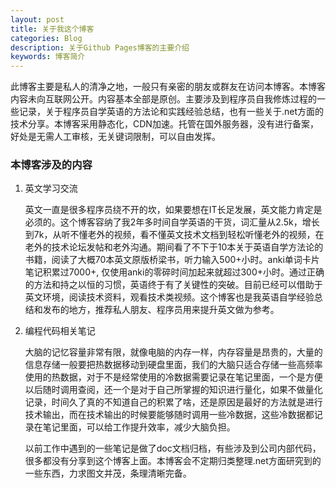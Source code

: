 ```yaml
---
layout: post
title: 关于我这个博客
categories: Blog
description: 关于Github Pages博客的主要介绍
keywords: 博客简介
---
```

此博客主要是私人的清净之地，一般只有亲密的朋友或群友在访问本博客。本博客内容未向互联网公开。内容基本全部是原创。主要涉及到程序员自我修炼过程的一些记录，关于程序员自学英语的方法论和实践经验总结，也有一些关于.net方面的技术分享。本博客采用静态化，CDN加速。托管在国外服务器，没有进行备案，好处是无需人工审核，无关键词限制，可以自由发挥。


### 本博客涉及的内容

1. 英文学习交流

   英文一直是很多程序员绕不开的坎，如果要想在IT长足发展，英文能力肯定是必须的。这个博客容纳了我2年多时间自学英语的干货，词汇量从2.5k，增长到7k，从听不懂老外的视频，看不懂英文技术文档到轻松听懂老外的视频，在老外的技术论坛发帖和老外沟通。期间看了不下于10本关于英语自学方法论的书籍，阅读了大概70本英文原版桥梁书，听力输入500+小时。anki单词卡片笔记积累过7000+, 仅使用anki的零碎时间加起来就超过300+小时。通过正确的方法和持之以恒的习惯，英语终于有了关键性的突破。目前已经可以借助于英文环境，阅读技术资料，观看技术类视频。这个博客也是我英语自学经验总结和发布的地方，推荐私人朋友、程序员用来提升英文做为参考。

2. 编程代码相关笔记

   大脑的记忆容量非常有限，就像电脑的内存一样，内存容量是昂贵的，大量的信息存储一般要把热数据移动到硬盘里面，我们的大脑只适合存储一些高频率使用的热数据，对于不是经常使用的冷数据需要记录在笔记里面，一个是方便以后随时调用查阅，还一个是对于自己所掌握的知识进行量化，如果不做量化记录，时间久了真的不知道自己的积累了啥，还是原因是最好的方法就是进行技术输出，而在技术输出的时候要能够随时调用一些冷数据，这些冷数据都记录在笔记里面，可以给工作提升效率，减少大脑负担。
   
   以前工作中遇到的一些笔记是做了doc文档归档，有些涉及到公司内部代码，很多都没有分享到这个博客上面。本博客会不定期归类整理.net方面研究到的一些东西，力求图文并茂，条理清晰完备。

